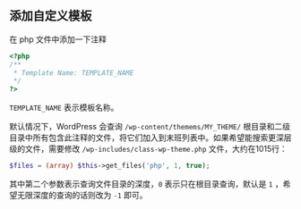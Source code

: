 ## 添加自定义模板

在 php 文件中添加一下注释

```php
<?php
/**
 * Template Name: TEMPLATE_NAME
 */
?>
```
`TEMPLATE_NAME` 表示模板名称。

默认情况下，WordPress 会查询 `/wp-content/themems/MY_THEME/` 根目录和二级目录中所有包含此注释的文件，将它们加入到末班列表中。如果希望能搜索更深层级的文件，需要修改 `/wp-includes/class-wp-theme.php` 文件，大约在1015行：

```php
$files = (array) $this->get_files('php', 1, true);
```

其中第二个参数表示查询文件目录的深度，`0` 表示只在根目录查询，默认是 `1` ，希望无限深度的查询的话则改为 `-1` 即可。
